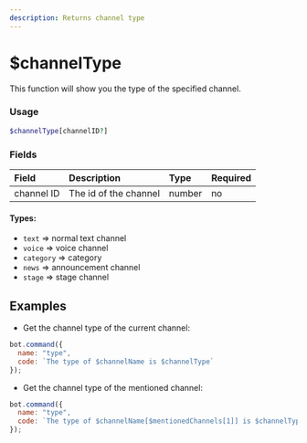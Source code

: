 ```yaml
---
description: Returns channel type
---
```


# $channelType

This function will show you the type of the specified channel.

### Usage 
```php
$channelType[channelID?]
```

### Fields

| Field | Description | Type | Required |
| :--- | :--- | :--- | :--- |
| channel ID | The id of the channel | number | no |


#### Types:

* `text` =&gt; normal text channel
* `voice` =&gt; voice channel
* `category` =&gt; category
* `news` =&gt; announcement channel
* `stage` =&gt; stage channel

## Examples

- Get the channel type of the current channel:

```javascript
bot.command({
  name: "type",
  code: `The type of $channelName is $channelType`
});
```

- Get the channel type of the mentioned channel:

```javascript
bot.command({
  name: "type",
  code: `The type of $channelName[$mentionedChannels[1]] is $channelType[$mentionedChannels[1]]`
});
```

